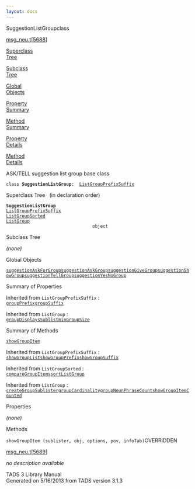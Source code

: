 ```yaml
---
layout: docs
---
```

<span class="title">SuggestionListGroup</span><span class="type">class</span>

[msg_neu.t](../file/msg_neu.t.html)\[[5688](../source/msg_neu.t.html#5688)\]

[Superclass  
Tree](#_SuperClassTree_)

[Subclass  
Tree](#_SubClassTree_)

[Global  
Objects](#_ObjectSummary_)

[Property  
Summary](#_PropSummary_)

[Method  
Summary](#_MethodSummary_)

[Property  
Details](#_Properties_)

[Method  
Details](#_Methods_)



ASK/TELL suggestion list group base class

`class `**`SuggestionListGroup`**` :   `[`ListGroupPrefixSuffix`](../object/ListGroupPrefixSuffix.html)



<span id="_SuperClassTree_"></span>



<span class="hdln">Superclass Tree</span>   (in declaration order)



**`SuggestionListGroup`**  
[`ListGroupPrefixSuffix`](../object/ListGroupPrefixSuffix.html)  
[`ListGroupSorted`](../object/ListGroupSorted.html)  
[`ListGroup`](../object/ListGroup.html)  
`                                 object`  
<span id="_SubClassTree_"></span>



<span class="hdln">Subclass Tree</span>  



*(none)* <span id="_ObjectSummary_"></span>



<span class="hdln">Global Objects</span>  



[`suggestionAskForGroup`](../object/suggestionAskForGroup.html)[`suggestionAskGroup`](../object/suggestionAskGroup.html)[`suggestionGiveGroup`](../object/suggestionGiveGroup.html)[`suggestionShowGroup`](../object/suggestionShowGroup.html)[`suggestionTellGroup`](../object/suggestionTellGroup.html)[`suggestionYesNoGroup`](../object/suggestionYesNoGroup.html)
<span id="_PropSummary_"></span>



<span class="hdln">Summary of Properties</span>  





Inherited from `ListGroupPrefixSuffix` :  
[`groupPrefix`](../object/ListGroupPrefixSuffix.html#groupPrefix)[`groupSuffix`](../object/ListGroupPrefixSuffix.html#groupSuffix)



Inherited from `ListGroup` :  
[`groupDisplaysSublist`](../object/ListGroup.html#groupDisplaysSublist)[`minGroupSize`](../object/ListGroup.html#minGroupSize)

<span id="_MethodSummary_"></span>



<span class="hdln">Summary of Methods</span>  



[`showGroupItem`](#showGroupItem)

Inherited from `ListGroupPrefixSuffix` :  
[`showGroupList`](../object/ListGroupPrefixSuffix.html#showGroupList)[`showGroupPrefix`](../object/ListGroupPrefixSuffix.html#showGroupPrefix)[`showGroupSuffix`](../object/ListGroupPrefixSuffix.html#showGroupSuffix)

Inherited from `ListGroupSorted` :  
[`compareGroupItems`](../object/ListGroupSorted.html#compareGroupItems)[`sortListGroup`](../object/ListGroupSorted.html#sortListGroup)

Inherited from `ListGroup` :  
[`createGroupSublister`](../object/ListGroup.html#createGroupSublister)[`groupCardinality`](../object/ListGroup.html#groupCardinality)[`groupNounPhraseCount`](../object/ListGroup.html#groupNounPhraseCount)[`showGroupItemCounted`](../object/ListGroup.html#showGroupItemCounted)

<span id="_Properties_"></span>



<span class="hdln">Properties</span>  



*(none)* <span id="_Methods_"></span>



<span class="hdln">Methods</span>  



<span id="showGroupItem"></span>

`showGroupItem (sublister, obj, options, pov, infoTab)`<span class="rem">OVERRIDDEN</span>

[msg_neu.t](../file/msg_neu.t.html)\[[5689](../source/msg_neu.t.html#5689)\]



*no description available*





TADS 3 Library Manual  
Generated on 5/16/2013 from TADS version 3.1.3



